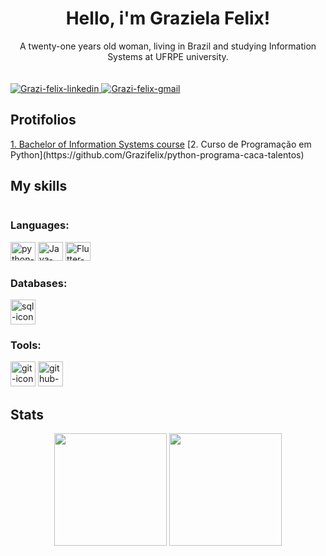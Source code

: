 <div align="center">
<h1>Hello, i'm Graziela Felix!</h1>
A twenty-one years old woman, living in Brazil and studying Information Systems at UFRPE university.
</div>
  
<div style="display: inline-block", align="center">
  </br>
  </br>
  <a href="https://www.linkedin.com/in/grazielafelix/" target="_blank">
  <img  alt="Grazi-felix-linkedin" src="https://img.shields.io/badge/LinkedIn-0077B5?style=for-the-badge&logo=linkedin&logoColor=white" style="max-width=100%;">
  </a>
  
  <a href="mailto:grazielafelix.dev@gmail.com" target="_blank">
  <img  alt="Grazi-felix-gmail" src="https://img.shields.io/badge/Gmail-D14836?style=for-the-badge&logo=gmail&logoColor=white" style="max-width=100%;">
  </a>
</div>


<h2>Protifolios</h2>
<a href="https://github.com/Grazifelix/Jorney-Information-Systems-UFRPE">1. Bachelor of Information Systems course</a>
[2. Curso de Programação em Python](https://github.com/Grazifelix/python-programa-caca-talentos)

<h2>My skills</h2>
<div style="display: inline-block" align="left">
  <h3>Languages:</h3> 
  <img  alt="python-icon" height="30" width="40" src="https://cdn.jsdelivr.net/gh/devicons/devicon/icons/python/python-original.svg"> 
  <!--<img  alt="html-icon" height="30" width="40" src="https://cdn.jsdelivr.net/gh/devicons/devicon/icons/html5/html5-plain.svg"> 
  <img  alt="css-icon" height="30" width="40" src="https://cdn.jsdelivr.net/gh/devicons/devicon/icons/css3/css3-plain.svg"> -->
  <img  alt="Java-icon" height="30" width="40" src="https://cdn.jsdelivr.net/gh/devicons/devicon/icons/java/java-original-wordmark.svg">
  <img  alt="Flutter-icon" height="30" width="40" src="https://cdn.jsdelivr.net/gh/devicons/devicon/icons/flutter/flutter-original.svg">
  </br>
  
  <h3>Databases:</h3>
  <img  alt="sql-icon" hight="30" width="40" src="https://cdn.jsdelivr.net/gh/devicons/devicon/icons/mysql/mysql-original-wordmark.svg">
  <br>

<h3>Tools:</h3>
  <img  alt="git-icon" hight="30" width="40" src="https://cdn.jsdelivr.net/gh/devicons/devicon/icons/git/git-original-wordmark.svg">
  <img  alt="github-icon" hight="30" width="40" src="https://cdn.jsdelivr.net/gh/devicons/devicon/icons/github/github-original-wordmark.svg" />
</div>



## Stats
<div align="center">
  <img height="180em" src = "https://github-readme-stats.vercel.app/api?username=grazifelix&show_icons=true&theme=tokyonight&border_radius=10&bg_color=0e1117"/>
  <img height="180em" src="https://github-readme-stats.vercel.app/api/top-langs/?username=grazifelix&layout=compact&theme=tokyonight&border_radius=10&bg_color=0e1117"/>
</div>

<!--
LINKS LEGAIS: https://github.com/anuraghazra/github-readme-stats - TEM OS STATS QUE USEI
ICONES QUE USEI: https://devicon.dev/

**Grazifelix/Grazifelix** is a ✨ _special_ ✨ repository because its `README.md` (this file) appears on your GitHub profile.

Here are some ideas to get you started:

- 🔭 I’m currently working on ...
- 🌱 I’m currently learning ...
- 👯 I’m looking to collaborate on ...
- 🤔 I’m looking for help with ...
- 💬 Ask me about ...
- 📫 How to reach me: ...
- 😄 Pronouns: ...
- ⚡ Fun fact: ...
-->
